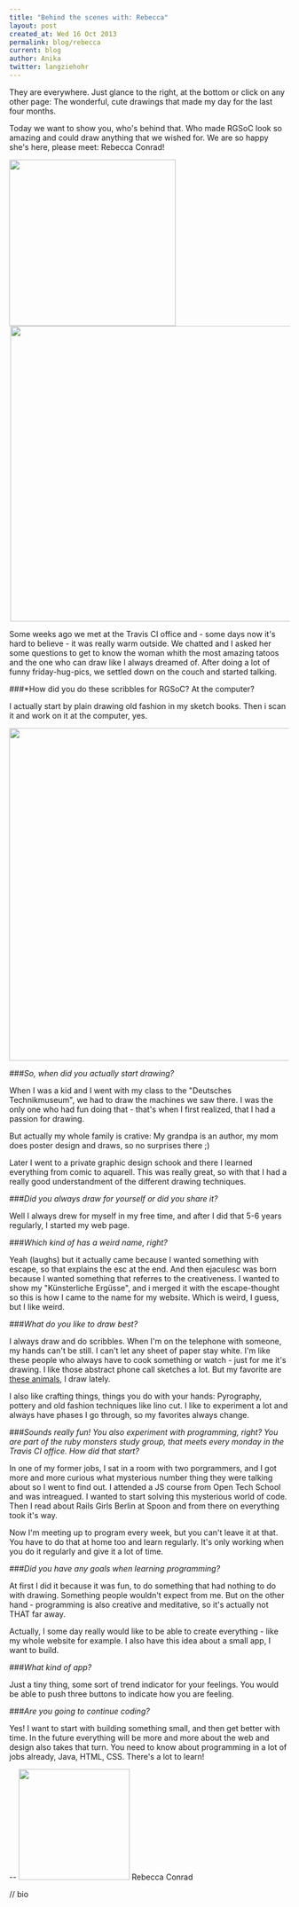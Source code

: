 ```yaml
---
title: "Behind the scenes with: Rebecca"
layout: post
created_at: Wed 16 Oct 2013
permalink: blog/rebecca
current: blog
author: Anika
twitter: langziehohr
---
```


They are everywhere. Just glance to the right, at the bottom or click on any other page: The wonderful, cute drawings that made my day for the last four months.

Today we want to show you, who's behind that. Who made RGSoC look so amazing and could draw anything that we wished for. We are so happy she's here, please meet: Rebecca Conrad!

<img src="https://f.cloud.github.com/assets/1711357/1329775/0904b3de-351e-11e3-9ee3-51dc00c26c75.jpg" width="300" style="padding-right: 2px;">
<img src="https://f.cloud.github.com/assets/1711357/1329736/2cd0fd96-351d-11e3-8efb-03b809ebee37.jpg" height="533" style="padding-left: 2px;">

Some weeks ago we met at the Travis CI office and - some days now it's hard to believe - it was really warm outside. We chatted and I asked her some questions to get to know the woman whith the most amazing tatoos and the one who can draw like I always dreamed of. After doing a lot of funny friday-hug-pics, we settled down on the couch and started talking. 

###*How did you do these scribbles for RGSoC? At the computer?

I actually start by plain drawing old fashion in my sketch books. Then i scan it and work on it at the computer, yes.

<img src="https://f.cloud.github.com/assets/1711357/1329557/7378fa9a-3519-11e3-9875-0dc782e2148e.jpg" width="600">

###*So, when did you actually start drawing?*

When I was a kid and I went with my class to the "Deutsches Technikmuseum", we had to draw the machines we saw there. I was the only one who had fun doing that - that's when I first realized, that I had a passion for drawing. 

But actually my whole family is crative: My grandpa is an author, my mom does poster design and draws, so no surprises there ;)

Later I went to a private graphic design schook and there I learned everything from comic to aquarell. This was really great, so with that I had a really good understandment of the different drawing techniques.

###*Did you always draw for yourself or did you share it?*

Well I always drew for myself in my free time, and after I did that 5-6 years regularly, I started my web page.

###*Which kind of has a weird name, right?*

Yeah (laughs) but it actually came because I wanted something with escape, so that explains the esc at the end. And then ejaculesc was born because I wanted something that referres to the creativeness. I wanted to show my "Künsterliche Ergüsse", and i merged it with the escape-thought so this is how I came to the name for my website.
Which is weird, I guess, but I like weird.

###*What do you like to draw best?*

I always draw and do scribbles. When I'm on the telephone with someone, my hands can't be still. I can't let any sheet of paper stay white. I'm like these people who always have to cook something or watch - just for me it's drawing. I like those abstract phone call sketches a lot. But my favorite are [these animals](), I draw lately. 

I also like crafting things, things you do with your hands: Pyrography, pottery and old fashion techniques like lino cut. I like to experiment a lot and always have phases I go through, so my favorites always change.

###*Sounds really fun! You also experiment with programming, right? You are part of the ruby monsters study group, that meets every monday in the Travis CI office. How did that start?*

In one of my former jobs, I sat in a room with two porgrammers, and I got more and more curious what mysterious number thing they were talking about so I went to find out. I attended a JS course from Open Tech School and was intreagued. I wanted to start solving this mysterious world of code.
Then I read about Rails Girls Berlin at Spoon and from there on everything took it's way.

Now I'm meeting up to program every week, but you can't leave it at that. You have to do that at home too and learn regularly. It's only working when you do it regularly and give it a lot of time. 

###*Did you have any goals when learning programming?*

At first I did it because it was fun, to do something that had nothing to do with drawing. Something people wouldn't expect from me. But on the other hand - programming is also creative and meditative, so it's actually not THAT far away.

Actually, I some day really would like to be able to create everything - like my whole website for example. I also have this idea about a small app, I want to build.

###*What kind of app?*

Just a tiny thing, some sort of trend indicator for your feelings. You would be able to push three buttons to indicate how you are feeling.

###*Are you going to continue coding?*

Yes! I want to start with building something small, and then get better with time. In the future everything will be more and more about the web and design also takes that turn. You need to know about programming in a lot of jobs already, Java, HTML, CSS. There's a lot to learn!

--
<img src="https://f.cloud.github.com/assets/1711357/1329556/7375c3c0-3519-11e3-82dc-cc747d567e4a.jpg" width="200"> Rebecca Conrad 

// bio
